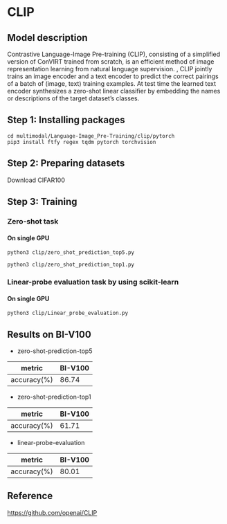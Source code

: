 # CLIP

## Model description

Contrastive Language-Image Pre-training (CLIP), consisting of a simplified version of ConVIRT trained from scratch, is an efficient method of image representation learning from natural language supervision. , CLIP jointly trains an image encoder and a text encoder to predict the correct pairings of a batch of (image, text) training examples. At test time the learned text encoder synthesizes a zero-shot linear classifier by embedding the names or descriptions of the target dataset’s classes.


## Step 1: Installing packages

```shell
cd multimodal/Language-Image_Pre-Training/clip/pytorch
pip3 install ftfy regex tqdm pytorch torchvision
```

## Step 2: Preparing datasets

Download CIFAR100

## Step 3: Training

### Zero-shot task

<!-- top5描述： CLIP执行zero-shot预测任务,从数据集CIFAR100测试集中获取图像，并计算测试集中图像与文本能够匹配的TOP5的标签的accuracy -->

#### On single GPU

```
python3 clip/zero_shot_prediction_top5.py
```

<!--top1描述：CLIP执行zero-shot预测任务,从数据集CIFAR100测试集中获取图像，并计算测试集中图像与文本能够匹配的TOP1的标签的accuracy -->

```
python3 clip/zero_shot_prediction_top1.py
```

### Linear-probe evaluation task by using scikit-learn

<!-- 使用scikit-learn对图像特征进行逻辑回归 -->

#### On single GPU

```
python3 clip/Linear_probe_evaluation.py
```

## Results on BI-V100

* zero-shot-prediction-top5

|   metric    | BI-V100 |
| ----------- | ------- |
| accuracy(%) | 86.74   |


* zero-shot-prediction-top1


|   metric    | BI-V100 |
| ----------- | ------- |
| accuracy(%) | 61.71   |



* linear-probe-evaluation

|   metric    | BI-V100 |
| ----------- | ------- |
| accuracy(%) | 80.01   |


## Reference
https://github.com/openai/CLIP